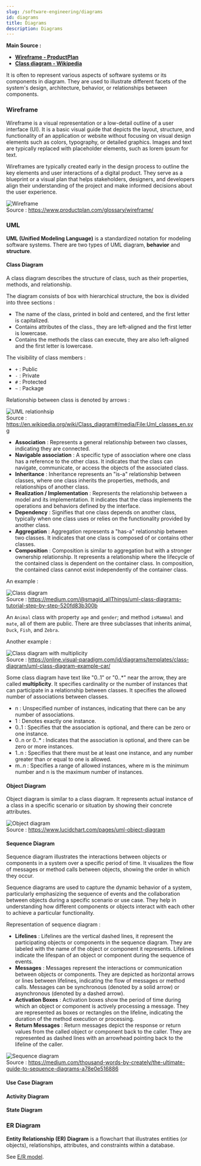 ```yaml
---
slug: /software-engineering/diagrams
id: diagrams
title: Diagrams
description: Diagrams
---
```


**Main Source :**

- **[Wireframe - ProductPlan](https://www.productplan.com/glossary/wireframe/)**
- **[Class diagram - Wikipedia](https://en.wikipedia.org/wiki/Class_diagram)**

It is often to represent various aspects of software systems or its components in diagram. They are used to illustrate different facets of the system's design, architecture, behavior, or relationships between components.

### Wireframe

Wireframe is a visual representation or a low-detail outline of a user interface (UI). It is a basic visual guide that depicts the layout, structure, and functionality of an application or website without focusing on visual design elements such as colors, typography, or detailed graphics. Images and text are typically replaced with placeholder elements, such as lorem ipsum for text.

Wireframes are typically created early in the design process to outline the key elements and user interactions of a digital product. They serve as a blueprint or a visual plan that helps stakeholders, designers, and developers align their understanding of the project and make informed decisions about the user experience.

![Wireframe](./wireframe.png)  
Source : https://www.productplan.com/glossary/wireframe/

### UML

**UML (Unified Modeling Language)** is a standardized notation for modeling software systems. There are two types of UML diagram, **behavior** and **structure**.

#### Class Diagram

A class diagram describes the structure of class, such as their properties, methods, and relationship.

The diagram consists of box with hierarchical structure, the box is divided into three sections :

- The name of the class, printed in bold and centered, and the first letter is capitalized.
- Contains attributes of the class., they are left-aligned and the first letter is lowercase.
- Contains the methods the class can execute, they are also left-aligned and the first letter is lowercase.

The visibility of class members :

- `+` : Public
- `-` : Private
- `#` : Protected
- `~` : Package

Relationship between class is denoted by arrows :

![UML relationhsip](./relationship.png)  
Source : https://en.wikipedia.org/wiki/Class_diagram#/media/File:Uml_classes_en.svg

- **Association** : Represents a general relationship between two classes, indicating they are connected.
- **Navigable association** : A specific type of association where one class has a reference to the other class. It indicates that the class can navigate, communicate, or access the objects of the associated class.
- **Inheritance** : Inheritance represents an "is-a" relationship between classes, where one class inherits the properties, methods, and relationships of another class.
- **Realization / Implementation** : Represents the relationship between a model and its implementation. It indicates that the class implements the operations and behaviors defined by the interface.
- **Dependency** : Signifies that one class depends on another class, typically when one class uses or relies on the functionality provided by another class.
- **Aggregation** : Aggregation represents a "has-a" relationship between two classes. It indicates that one class is composed of or contains other classes.
- **Composition** : Composition is similar to aggregation but with a stronger ownership relationship. It represents a relationship where the lifecycle of the contained class is dependent on the container class. In composition, the contained class cannot exist independently of the container class.

An example :

![Class diagram](./class-diagram.png)  
Source : https://medium.com/@smagid_allThings/uml-class-diagrams-tutorial-step-by-step-520fd83b300b

An `Animal` class with property `age` and `gender`; and method `isMammal` and `mate`, all of them are public. There are three subclasses that inherits animal, `Duck`, `Fish`, and `Zebra`.

Another example :

![Class diagram with multiplicity](./class-diagram-2.png)  
Source : https://online.visual-paradigm.com/id/diagrams/templates/class-diagram/uml-class-diagram-example-car/

Some class diagram have text like "0..1" or "0..\*" near the arrow, they are called **multiplicity**. It specifies cardinality or the number of instances that can participate in a relationship between classes. It specifies the allowed number of associations between classes.

- n : Unspecified number of instances, indicating that there can be any number of associations.
- 1 : Denotes exactly one instance.
- 0..1 : Specifies that the association is optional, and there can be zero or one instance.
- 0..n or 0..\* : Indicates that the association is optional, and there can be zero or more instances.
- 1..n : Specifies that there must be at least one instance, and any number greater than or equal to one is allowed.
- m..n : Specifies a range of allowed instances, where m is the minimum number and n is the maximum number of instances.

#### Object Diagram

Object diagram is similar to a class diagram. It represents actual instance of a class in a specific scenario or situation by showing their concrete attributes.

![Object diagram](./object-diagram.png)  
Source : https://www.lucidchart.com/pages/uml-object-diagram

#### Sequence Diagram

Sequence diagram illustrates the interactions between objects or components in a system over a specific period of time. It visualizes the flow of messages or method calls between objects, showing the order in which they occur.

Sequence diagrams are used to capture the dynamic behavior of a system, particularly emphasizing the sequence of events and the collaboration between objects during a specific scenario or use case. They help in understanding how different components or objects interact with each other to achieve a particular functionality.

Representation of sequence diagram :

- **Lifelines** : Lifelines are the vertical dashed lines, it represent the participating objects or components in the sequence diagram. They are labeled with the name of the object or component it represents. Lifelines indicate the lifespan of an object or component during the sequence of events.
- **Messages** : Messages represent the interactions or communication between objects or components. They are depicted as horizontal arrows or lines between lifelines, indicating the flow of messages or method calls. Messages can be synchronous (denoted by a solid arrow) or asynchronous (denoted by a dashed arrow).
- **Activation Boxes** : Activation boxes show the period of time during which an object or component is actively processing a message. They are represented as boxes or rectangles on the lifeline, indicating the duration of the method execution or processing.
- **Return Messages** : Return messages depict the response or return values from the called object or component back to the caller. They are represented as dashed lines with an arrowhead pointing back to the lifeline of the caller.

![Sequence diagram](./sequence-diagram.png)  
Source : https://medium.com/thousand-words-by-creately/the-ultimate-guide-to-sequence-diagrams-a78e0e516886

#### Use Case Diagram

#### Activity Diagram

#### State Diagram

### ER Diagram

**Entity Relationship (ER) Diagram** is a flowchart that illustrates entities (or objects), relationships, attributes, and constraints within a database.

See [E/R model](/database-system/database-model#er-model).
